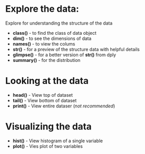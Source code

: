 # Explore the data:
Explore for understanding the structure of the data

- **class()** - to find the class of data object
- **dim()** - to see the dimensions of data
- **names()** - to view the colums
- **str()** -  for a preview of the structure data with helpful details
- **glimpse()** - for a better version of **str()** from dply
- **summary()** - for the distribution

# Looking at the data
- **head()** - View top of dataset
- **tail()** - View bottom of dataset
- **print()** - View entire dataser (_not recommended_)

# Visualizing the data
- **hist()** - View histogram of a single variable
- **plot()** - Vies plot of two variables
